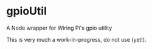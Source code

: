 gpioUtil
========

A Node wrapper for Wiring Pi's gpio utility

This is very much a work-in-progress, do not use (yet!).

